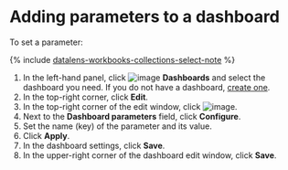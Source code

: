 # Adding parameters to a dashboard

To set a parameter:


{% include [datalens-workbooks-collections-select-note](../../../_includes/datalens/operations/datalens-workbooks-collections-select-note.md) %}


1. In the left-hand panel, click ![image](../../../_assets/datalens/dashboard-0523.svg) **Dashboards** and select the dashboard you need. If you do not have a dashboard, [create one](../dashboard/create.md).
1. In the top-right corner, click **Edit**.
1. In the top-right corner of the edit window, click ![image](../../../_assets/settings.svg).
1. Next to the **Dashboard parameters** field, click **Configure**.
1. Set the name (key) of the parameter and its value.
1. Click **Apply**.
1. In the dashboard settings, click **Save**.
1. In the upper-right corner of the dashboard edit window, click **Save**.